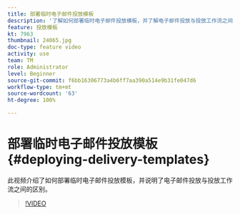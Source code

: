 ```yaml
---
title: 部署临时电子邮件投放模板
description: '了解如何部署临时电子邮件投放模板，并了解电子邮件投放与投放工作流之间的区别。 '
feature: 投放模板
kt: 7963
thumbnail: 24065.jpg
doc-type: feature video
activity: use
team: TM
role: Administrator
level: Beginner
source-git-commit: f6bb16306773a4b6ff7aa390a514e9b31fe047d6
workflow-type: tm+mt
source-wordcount: '63'
ht-degree: 100%

---
```



# 部署临时电子邮件投放模板{#deploying-delivery-templates}

此视频介绍了如何部署临时电子邮件投放模板，并说明了电子邮件投放与投放工作流之间的区别。

>[!VIDEO](https://video.tv.adobe.com/v/24065?quality=12)
